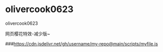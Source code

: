 # olivercook0623
olivercook0623

网页樱花特效-减少版~

<script src="https://cdn.jsdelivr.net/gh/NMNnJcMJckcVPmRqPmiW/olivercook0623@main/yinghua.js"></script> 

###https://cdn.jsdelivr.net/gh/username/my-repo@main/scripts/myfile.js
